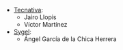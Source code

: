 - [Tecnativa](https://www.tecnativa.com):
  - Jairo Llopis
  - Víctor Martínez
- [Sygel](https://www.sygel.es):
  - Ángel García de la Chica Herrera
